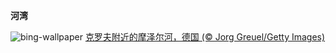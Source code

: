 
**河湾**

![bing-wallpaper](https://www.bing.com/th?id=OHR.MoselleRiver_ZH-CN1283415242_1920x1080.jpg)
[克罗夫附近的摩泽尔河，德国 (© Jorg Greuel/Getty Images)](https://www.bing.com/search?q=%E6%91%A9%E6%B3%BD%E5%B0%94%E6%B2%B3&amp;form=hpcapt&amp;mkt=zh-cn)
  